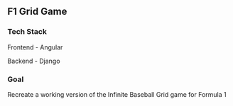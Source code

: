 ## F1 Grid Game

### Tech Stack
Frontend - Angular

Backend - Django

### Goal
Recreate a working version of the Infinite Baseball Grid game for Formula 1
